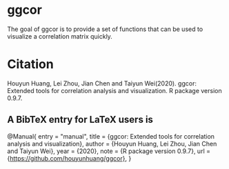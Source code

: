 # ggcor
The goal of ggcor is to provide a set of functions that can be used to visualize a correlation matrix quickly.

# Citation
Houyun Huang, Lei Zhou, Jian Chen and Taiyun Wei(2020). ggcor: Extended tools for correlation analysis and visualization. R package version 0.9.7.

## A BibTeX entry for LaTeX users is
  @Manual{
    entry  = "manual",
    title  = {ggcor: Extended tools for correlation analysis and visualization},
    author = {Houyun Huang, Lei Zhou, Jian Chen and Taiyun Wei},
    year   = {2020},
    note   = {R package version 0.9.7},
    url    = {https://github.com/houyunhuang/ggcor},
  }
